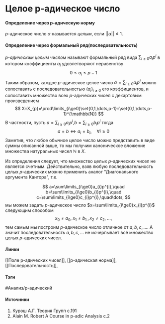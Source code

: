 # Целое p-адическое число
#### Определение через p-адическую норму
$p$-адическое число $\alpha$ называется *целым*, если $||\alpha||\leq1$.
#### Определение через формальный ряд(последовательность)
*$p$-адическим целым числом* называют формальный ряд вида $\sum_{i\ge0}a_{i}p^{i}$ в котором коэффициенты $a_{i}$ удовлетворяют неравенству
$$0\le a_{i}\le p-1$$
Таким образом, каждое $p$-адическое целое число $a=\sum_{i\ge0}a_{i}p^{i}$ можно сопоставить с последовательностью $(a_{i})_{i\ge0}$ его коэффициентов, и сопоставить множество всех $p$-адических чисел с декартовым произведением
$$
X=X_{p}=\prod\limits_{i\ge0}\set{0,1,\dots,p-1}=\set{0,1,\dots,p-1}^{\mathbb{N}}
$$
В частности, пусть $a=\sum_{i\ge0}a_{i}p^{i}$,$b=\sum_{i\ge0}b_{i}p^{i}$ тогда
$$
a=b\Longleftrightarrow a_{i}=b_{i},\quad\forall i\ge0
$$
Заметив, что любое обычное целое число можно представить в виде суммы описанной выше, то мы получим каноническое вложение множества натуральных чисел $\mathbb{N}$ в $X$.

Из определения следует, что множество целых $p$-адических чисел не является счетным. Действительно, взяв любую последовательность целых $p$-адических можно применить аналог "Диагонального аргумента Кантора", т.е.

$$
a=\sum\limits_{i\ge0}a_{i}p^{i},\quad 
b=\sum\limits_{i\ge0}b_{i}p^{i},\quad
c=\sum\limits_{i\ge0}c_{i}p^{i},\quad\dots,
$$
мы можем задать $p$-адическое число $x=\sum\limits_{i\ge0}x_{i}p^{i}$ следующим способом 
$$
x_{0}\ne a_{0},\;x_{1}\ne b_{1}\;,x_{2}\ne c_{2},\;\dots,
$$
тем самым мы построим $p$-адическое число отличное от $a,b,c,\dots$. А значит последовательность $a,b,c,\dots$ не исчерпывает всё множество целых $p$-адических чисел. 
#### Линки
 [[Поле p-адических чисел]],
 [[p-адическая норма]],
 [[Последовательность]],
#### Тэги
 #Анализ/p-адический 
#### Источники
 1. Курош А.Г. Теория Групп с.191
 2. Alain M. Robert A Course in p-adic Analysis c.2